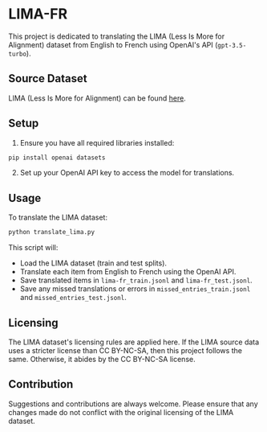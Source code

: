 # LIMA-FR

This project is dedicated to translating the LIMA (Less Is More for Alignment) dataset from English to French using OpenAI's API (`gpt-3.5-turbo`).

## Source Dataset

LIMA (Less Is More for Alignment) can be found [here](https://arxiv.org/pdf/2305.11206.pdf).

## Setup

1.  Ensure you have all required libraries installed:

```bash
pip install openai datasets
```

2.  Set up your OpenAI API key to access the model for translations.

## Usage

To translate the LIMA dataset:

```bash
python translate_lima.py
```

This script will:

- Load the LIMA dataset (train and test splits).
- Translate each item from English to French using the OpenAI API.
- Save translated items in `lima-fr_train.jsonl` and `lima-fr_test.jsonl`.
- Save any missed translations or errors in `missed_entries_train.jsonl` and `missed_entries_test.jsonl`.

## Licensing

The LIMA dataset's licensing rules are applied here. If the LIMA source data uses a stricter license than CC BY-NC-SA, then this project follows the same. Otherwise, it abides by the CC BY-NC-SA license.

## Contribution

Suggestions and contributions are always welcome. Please ensure that any changes made do not conflict with the original licensing of the LIMA dataset.
